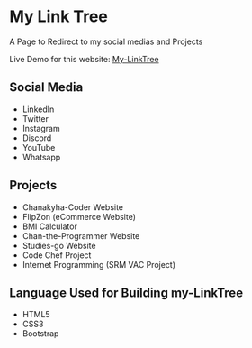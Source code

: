 # My Link Tree

A Page to Redirect to my social medias and Projects

Live Demo for this website: [My-LinkTree](https://chanakyha.github.io/my-linktree/)

## Social Media

- LinkedIn
- Twitter
- Instagram
- Discord
- YouTube
- Whatsapp

## Projects

- Chanakyha-Coder Website
- FlipZon (eCommerce Website)
- BMI Calculator
- Chan-the-Programmer Website
- Studies-go Website
- Code Chef Project
- Internet Programming (SRM VAC Project)

## Language Used for Building my-LinkTree

- HTML5
- CSS3
- Bootstrap

